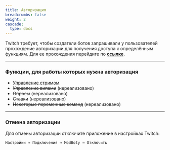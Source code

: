 ```yaml
---
title: Авторизация
breadcrumbs: false
weight: 2
cascade:
  type: docs
---
```


Twitch требует, чтобы создатели ботов запрашивали у пользователей прохождение авторизации для получения доступа к определённым функциям. Для ее прохождения перейдите по **[ссылке](https://afsygga.ru)**.

---

### Функции, для работы которых нужна авторизация

- [Управление стримом](/stream-info)
- ~~Управление випами~~ (нереализовано)
- ~~Опросы~~ (нереализовано)
- ~~Ставки~~ (нереализовано)
- ~~Некоторые переменные команд~~ (нереализовано)

---

### Отмена авторизации
Для отмены авторизации отключите приложение в настройках Twitch:

`Настройки → Подключения → ModBoty → Отключить`
